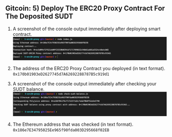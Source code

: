 
## Gitcoin: 5) Deploy The ERC20 Proxy Contract For The Deposited SUDT

1. A screenshot of the console output immediately after deploying smart contract.
   ![image](./screenshot1.png)

2. The address of the ERC20 Proxy Contract you deployed (in text format).
   `0x170b01903eD2627745d7A62692288787B5c919d1`

3. A screenshot of the console output immediately after checking your SUDT balance.
   ![image](./screenshot2.png)

4. The Ethereum address that was checked (in text format).
   `0x186e7E34795025Ee965f90fda003D295668f02EB`
